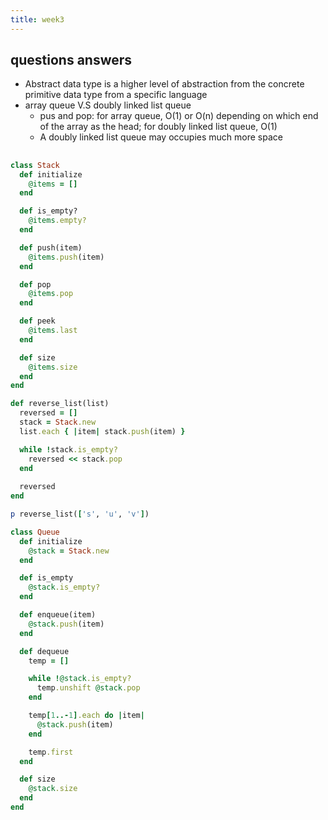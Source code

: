 ```yaml
---
title: week3
---
```


## questions answers
- Abstract data type is a higher level of abstraction from the concrete primitive data type from a specific language
- array queue V.S doubly linked list queue
  - pus and pop: for array queue, O(1) or O(n) depending on which end of the array as the head; for doubly linked list queue, O(1)
  - A doubly linked list queue may occupies much more space
##
```ruby
class Stack
  def initialize
    @items = []
  end

  def is_empty?
    @items.empty?
  end

  def push(item)
    @items.push(item)
  end

  def pop
    @items.pop
  end

  def peek
    @items.last
  end

  def size
    @items.size
  end
end

def reverse_list(list)
  reversed = []
  stack = Stack.new
  list.each { |item| stack.push(item) }

  while !stack.is_empty?
    reversed << stack.pop
  end
  
  reversed
end

p reverse_list(['s', 'u', 'v'])

class Queue
  def initialize
    @stack = Stack.new
  end

  def is_empty
    @stack.is_empty?
  end

  def enqueue(item)
    @stack.push(item)
  end

  def dequeue
    temp = []

    while !@stack.is_empty?
      temp.unshift @stack.pop
    end

    temp[1..-1].each do |item|
      @stack.push(item)
    end

    temp.first
  end

  def size
    @stack.size
  end
end

```
##

